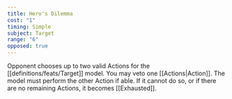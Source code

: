 ```yaml
---
title: Hero's Dilemma
cost: "1"
timing: Simple
subject: Target
range: "6"
opposed: true
---
```

Opponent chooses up to two valid Actions for the [[definitions/feats/Target]] model. You may veto one [[Actions|Action]].
The model must perform the other Action if able. If it cannot do so, or if there are no remaining Actions, it becomes [[Exhausted]].